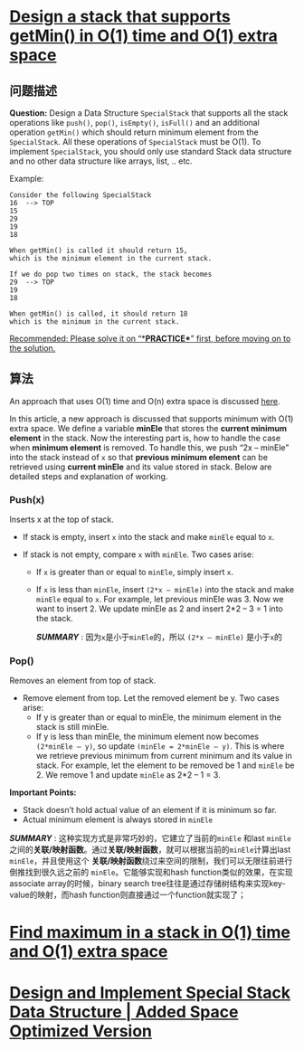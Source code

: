# [Design a stack that supports getMin() in O(1) time and O(1) extra space](https://www.geeksforgeeks.org/design-a-stack-that-supports-getmin-in-o1-time-and-o1-extra-space/)

## 问题描述

**Question:** Design a Data Structure `SpecialStack` that supports all the stack operations like `push()`, `pop()`, `isEmpty()`, `isFull()` and an additional operation `getMin()` which should return minimum element from the `SpecialStack`. All these operations of `SpecialStack` must be O(1). To implement `SpecialStack`, you should only use standard Stack data structure and no other data structure like arrays, list, .. etc.

Example:

```
Consider the following SpecialStack
16  --> TOP
15
29
19
18

When getMin() is called it should return 15, 
which is the minimum element in the current stack. 

If we do pop two times on stack, the stack becomes
29  --> TOP
19
18

When getMin() is called, it should return 18 
which is the minimum in the current stack.
```



[Recommended: Please solve it on “***PRACTICE\***” first, before moving on to the solution.](https://practice.geeksforgeeks.org/problems/special-stack/1)

## 算法

 An approach that uses O(1) time and O(n) extra space is discussed [here](https://www.geeksforgeeks.org/design-and-implement-special-stack-data-structure/). 



 In this article, a new approach is discussed that supports minimum with O(1) extra space. We define a variable **minEle** that stores the **current minimum element** in the stack. Now the interesting part is, how to handle the case when **minimum element** is removed. To handle this, we push “2x – minEle” into the stack instead of `x` so that **previous minimum element** can be retrieved using **current minEle** and its value stored in stack. Below are detailed steps and explanation of working. 

###  Push(x) 

 Inserts x at the top of stack. 

- If stack is empty, insert `x` into the stack and make `minEle` equal to `x`.

- If stack is not empty, compare `x` with `minEle`. Two cases arise:

  - If `x` is greater than or equal to `minEle`, simply insert `x`.

  - If `x` is less than `minEle`, insert `(2*x – minEle)` into the stack and make `minEle` equal to `x`. For example, let previous minEle was 3. Now we want to insert 2. We update minEle as 2 and insert 2*2 – 3 = 1 into the stack.

    ***SUMMARY*** : 因为`x`是小于`minEle`的，所以 `(2*x – minEle)` 是小于`x`的

### Pop()  

Removes an element from top of stack.

- Remove element from top. Let the removed element be y. Two cases arise:
  - If y is greater than or equal to minEle, the minimum element in the stack is still minEle.
  - If y is less than minEle, the minimum element now becomes `(2*minEle – y)`, so update `(minEle = 2*minEle – y)`. This is where we retrieve previous minimum from current minimum and its value in stack. For example, let the element to be removed be 1 and `minEle` be 2. We remove 1 and update `minEle` as 2*2 – 1 = 3.



**Important Points:**

- Stack doesn’t hold actual value of an element if it is minimum so far.
- Actual minimum element is always stored in `minEle`



***SUMMARY*** : 这种实现方式是非常巧妙的，它建立了当前的`minEle` 和last `minEle` 之间的**关联/映射函数**。通过**关联/映射函数**，就可以根据当前的`minEle`计算出last `minEle`，并且使用这个 **关联/映射函数**绕过来空间的限制，我们可以无限往前进行倒推找到很久远之前的 `minEle`。它能够实现和hash function类似的效果，在实现associate array的时候，binary search tree往往是通过存储树结构来实现key-value的映射，而hash function则直接通过一个function就实现了；





# [Find maximum in a stack in O(1) time and O(1) extra space](https://www.geeksforgeeks.org/find-maximum-in-a-stack-in-o1-time-and-o1-extra-space/)





# [Design and Implement Special Stack Data Structure | Added Space Optimized Version](https://www.geeksforgeeks.org/design-and-implement-special-stack-data-structure/)
